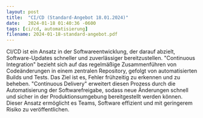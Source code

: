 ```yaml
---
layout: post
title:  "CI/CD (Standard-Angebot 18.01.2024)"
date:   2024-01-18 01:40:36 -0600
tags: [ci/cd, automatisierung]
filename: 2024-01-18-standard-angebot.pdf 
---
```


CI/CD ist ein Ansatz in der Softwareentwicklung, der darauf abzielt, Software-Updates schneller und zuverlässiger bereitzustellen. "Continuous Integration" bezieht sich auf das regelmäßige Zusammenführen von Codeänderungen in einem zentralen Repository, gefolgt von automatisierten Builds und Tests. Das Ziel ist es, Fehler frühzeitig zu erkennen und zu beheben. "Continuous Delivery" erweitert diesen Prozess durch die Automatisierung der Softwarefreigabe, sodass neue Änderungen schnell und sicher in der Produktionsumgebung bereitgestellt werden können. Dieser Ansatz ermöglicht es Teams, Software effizient und mit geringerem Risiko zu veröffentlichen.